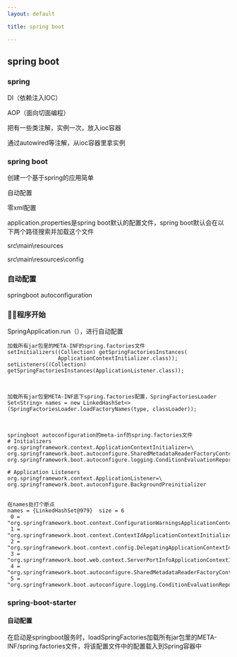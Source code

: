 ```yaml
---
layout: default

title: spring boot

---
```


## spring boot

### spring
DI（依赖注入IOC）

AOP（面向切面编程）

把有一些类注解，实例一次，放入ioc容器

通过autowired等注解，从ioc容器里拿实例

### spring boot

创建一个基于spring的应用简单

自动配置

零xml配置

application.properties是spring boot默认的配置文件，spring boot默认会在以下两个路径搜索并加载这个文件

src\main\resources

src\main\resources\config


### 自动配置
springboot autoconfiguration

### 程序开始
SpringApplication.run（），进行自动配置

```
加载所有jar包里的META-INF的spring.factories文件
setInitializers((Collection) getSpringFactoriesInstances(
				ApplicationContextInitializer.class));
setListeners((Collection) getSpringFactoriesInstances(ApplicationListener.class));



加载所有jar包里META-INF底下spring.factories配置，SpringFactoriesLoader
Set<String> names = new LinkedHashSet<>(SpringFactoriesLoader.loadFactoryNames(type, classLoader));



springboot autoconfiguration的meta-inf的spring.factories文件
# Initializers
org.springframework.context.ApplicationContextInitializer=\
org.springframework.boot.autoconfigure.SharedMetadataReaderFactoryContextInitializer,\
org.springframework.boot.autoconfigure.logging.ConditionEvaluationReportLoggingListener

# Application Listeners
org.springframework.context.ApplicationListener=\
org.springframework.boot.autoconfigure.BackgroundPreinitializer


在names处打个断点
names = {LinkedHashSet@979}  size = 6
 0 = "org.springframework.boot.context.ConfigurationWarningsApplicationContextInitializer"
 1 = "org.springframework.boot.context.ContextIdApplicationContextInitializer"
 2 = "org.springframework.boot.context.config.DelegatingApplicationContextInitializer"
 3 = "org.springframework.boot.web.context.ServerPortInfoApplicationContextInitializer"
 4 = "org.springframework.boot.autoconfigure.SharedMetadataReaderFactoryContextInitializer"
 5 = "org.springframework.boot.autoconfigure.logging.ConditionEvaluationReportLoggingListener"

```


### spring-boot-starter
#### 自动配置

在启动是springboot服务时，loadSpringFactories加载所有jar包里的META-INF/spring.factories文件，将该配置文件中的配置载入到Spring容器中




